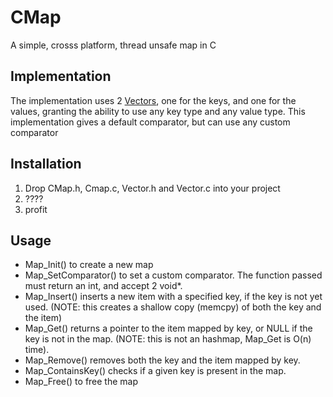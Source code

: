 # CMap
A simple, crosss platform, thread unsafe map in C

## Implementation
The implementation uses 2 [Vectors](github.com/TheRealCheeseEnjoyer/CVector), one for the keys, and one for the values, granting the ability to use any key type and any value type.
This implementation gives a default comparator, but can use any custom comparator

## Installation
1. Drop CMap.h, Cmap.c, Vector.h and Vector.c into your project
2. ????
3. profit

## Usage
* Map_Init() to create a new map
* Map_SetComparator() to set a custom comparator. The function passed must return an int, and accept 2 void*.
* Map_Insert() inserts a new item with a specified key, if the key is not yet used. (NOTE: this creates a shallow copy (memcpy) of both the key and the item)
* Map_Get() returns a pointer to the item mapped by key, or NULL if the key is not in the map. (NOTE: this is not an hashmap, Map_Get is O(n) time).
* Map_Remove() removes both the key and the item mapped by key.
* Map_ContainsKey() checks if a given key is present in the map.
* Map_Free() to free the map
